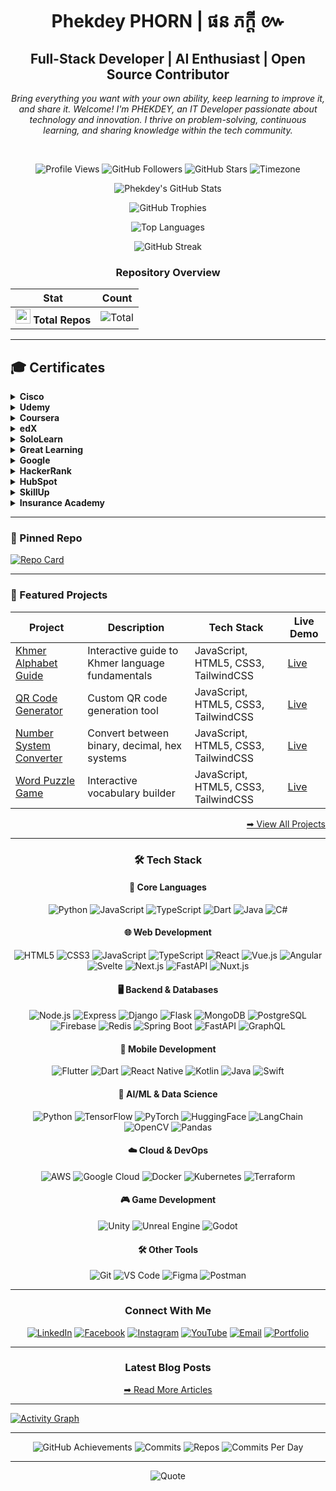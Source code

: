<div align="center"><h1>Phekdey PHORN | ផន ភក្ដី ៚</h1></div>

<h2 align="center">Full-Stack Developer | AI Enthusiast | Open Source Contributor</h2>

<i><p align="center">
  Bring everything you want with your own ability, keep learning to improve it, and share it. Welcome! I'm PHEKDEY, an IT Developer passionate about technology and innovation. I thrive on problem-solving, continuous learning, and sharing knowledge within the tech community.
</p></i>
<br>

<div align="center">
  
  ![Profile Views](https://komarev.com/ghpvc/?username=phekdey770&label=Profile+Views&color=20C20E&style=flat-square)
  ![GitHub Followers](https://img.shields.io/github/followers/phekdey770?label=Followers&style=social)
  ![GitHub Stars](https://img.shields.io/github/stars/phekdey770?label=Stars&style=social)
  ![Timezone](https://img.shields.io/badge/timezone-GMT%2B7%20(Cambodia)-blue)
  
</div>


<div align="center">

  ![Phekdey's GitHub Stats](https://github-readme-stats.vercel.app/api?username=phekdey770&show_icons=true&theme=dark&hide_border=true&include_all_commits=true&count_private=true&bg_color=0D1117&title_color=20C20E&icon_color=20C20E&text_color=FFFFFF)

  ![GitHub Trophies](https://github-profile-trophy.vercel.app/?username=phekdey770&theme=darkhub&no-frame=true&title=Commit,Stars,Followers,PullRequest,Issues&column=3)
  
  ![Top Languages](https://github-readme-stats.vercel.app/api/top-langs/?username=phekdey770&layout=compact&theme=dark&hide_border=true&bg_color=0D1117&title_color=20C20E&text_color=FFFFFF)
  
  ![GitHub Streak](https://streak-stats.demolab.com/?user=phekdey770&theme=dark&hide_border=true&background=0D1117&stroke=20C20E&ring=20C20E&fire=20C20E&currStreakNum=FFFFFF&sideNums=FFFFFF&currStreakLabel=FFFFFF&sideLabels=FFFFFF&dates=FFFFFF)
  
  

  
  ### Repository Overview
  
  | Stat | Count |
  |------|-------|
  | <img src="https://cdn.jsdelivr.net/gh/devicons/devicon/icons/github/github-original.svg" width="24"/> **Total Repos** | ![Total](https://badges.pufler.dev/repos/phekdey770?color=20C20E) |

</div>

---

## 🎓 Certificates

<details>
<summary><strong>Cisco</strong></summary>

<table>
  <thead>
    <tr>
      <th>No</th>
      <th>Certificate</th>
      <th>Course Name</th>
      <th>Course by</th>
      <th>Completed Date</th>
      <th>Year</th>
    </tr>
  </thead>
  <tbody>
    <tr>
      <td>1</td>
      <td><img src="https://res.cloudinary.com/dowbfb9jg/image/upload/v1748660120/samples/cup-on-a-table.jpg" alt="Cisco 1" width="200"/></td>
      <td>Introduction to Cybersecurity</td>
      <td>Cisco</td>
      <td>2024-02-15</td>
      <td>2024</td>
    </tr>
  </tbody>
</table>

</details>

<details>
<summary><strong>Udemy</strong></summary>

<table>
  <thead>
    <tr>
      <th>No</th>
      <th>Certificate</th>
      <th>Course Name</th>
      <th>Course by</th>
      <th>Completed Date</th>
      <th>Year</th>
    </tr>
  </thead>
  <tbody>
    <tr>
      <td>1</td>
      <td><img src="https://example.com/udemy1.png" alt="Udemy 1" width="200"/></td>
      <td>Advanced JavaScript</td>
      <td>Udemy</td>
      <td>2024-05-20</td>
      <td>2024</td>
    </tr>
  </tbody>
</table>

</details>

<details>
<summary><strong>Coursera</strong></summary>

<table>
  <thead>
    <tr>
      <th>No</th>
      <th>Certificate</th>
      <th>Course Name</th>
      <th>Course by</th>
      <th>Completed Date</th>
      <th>Year</th>
    </tr>
  </thead>
  <tbody>
    <tr>
      <td>1</td>
      <td><img src="https://example.com/coursera1.png" alt="Coursera 1" width="200"/></td>
      <td>Machine Learning</td>
      <td>Coursera</td>
      <td>2024-06-10</td>
      <td>2024</td>
    </tr>
  </tbody>
</table>

</details>

<details>
<summary><strong>edX</strong></summary>

<table>
  <thead>
    <tr>
      <th>No</th>
      <th>Certificate</th>
      <th>Course Name</th>
      <th>Course by</th>
      <th>Completed Date</th>
      <th>Year</th>
    </tr>
  </thead>
  <tbody>
    <tr>
      <td>1</td>
      <td><img src="https://example.com/edx1.png" alt="edX 1" width="200"/></td>
      <td>CS50: Intro to Computer Science</td>
      <td>edX</td>
      <td>2024-07-01</td>
      <td>2024</td>
    </tr>
  </tbody>
</table>

</details>

<details>
<summary><strong>SoloLearn</strong></summary>

<table>
  <thead>
    <tr>
      <th>No</th>
      <th>Certificate</th>
      <th>Course Name</th>
      <th>Course by</th>
      <th>Completed Date</th>
      <th>Year</th>
    </tr>
  </thead>
  <tbody>
    <tr>
      <td>1</td>
      <td><img src="https://example.com/sololearn1.png" alt="SoloLearn 1" width="200"/></td>
      <td>Python Core</td>
      <td>SoloLearn</td>
      <td>2024-04-28</td>
      <td>2024</td>
    </tr>
  </tbody>
</table>

</details>

<details>
<summary><strong>Great Learning</strong></summary>

<table>
  <thead>
    <tr>
      <th>No</th>
      <th>Certificate</th>
      <th>Course Name</th>
      <th>Course by</th>
      <th>Completed Date</th>
      <th>Year</th>
    </tr>
  </thead>
  <tbody>
    <tr>
      <td>1</td>
      <td><img src="https://example.com/greatlearning1.png" alt="Great Learning 1" width="200"/></td>
      <td>Cloud Computing Basics</td>
      <td>Great Learning</td>
      <td>2024-03-19</td>
      <td>2024</td>
    </tr>
  </tbody>
</table>

</details>

<details>
<summary><strong>Google</strong></summary>

<table>
  <thead>
    <tr>
      <th>No</th>
      <th>Certificate</th>
      <th>Course Name</th>
      <th>Course by</th>
      <th>Completed Date</th>
      <th>Year</th>
    </tr>
  </thead>
  <tbody>
    <tr>
      <td>1</td>
      <td><img src="https://example.com/google1.png" alt="Google 1" width="200"/></td>
      <td>Google IT Support</td>
      <td>Google</td>
      <td>2024-01-05</td>
      <td>2024</td>
    </tr>
  </tbody>
</table>

</details>

<details>
<summary><strong>HackerRank</strong></summary>

<table>
  <thead>
    <tr>
      <th>No</th>
      <th>Certificate</th>
      <th>Course Name</th>
      <th>Course by</th>
      <th>Completed Date</th>
      <th>Year</th>
    </tr>
  </thead>
  <tbody>
    <tr>
      <td>1</td>
      <td><img src="https://example.com/hackerrank1.png" alt="HackerRank 1" width="200"/></td>
      <td>SQL (Intermediate)</td>
      <td>HackerRank</td>
      <td>2024-02-12</td>
      <td>2024</td>
    </tr>
  </tbody>
</table>

</details>

<details>
<summary><strong>HubSpot</strong></summary>

<table>
  <thead>
    <tr>
      <th>No</th>
      <th>Certificate</th>
      <th>Course Name</th>
      <th>Course by</th>
      <th>Completed Date</th>
      <th>Year</th>
    </tr>
  </thead>
  <tbody>
    <tr>
      <td>1</td>
      <td><img src="https://example.com/hubspot1.png" alt="HubSpot 1" width="200"/></td>
      <td>Inbound Marketing</td>
      <td>HubSpot</td>
      <td>2023-11-22</td>
      <td>2023</td>
    </tr>
  </tbody>
</table>

</details>

<details>
<summary><strong>SkillUp</strong></summary>

<table>
  <thead>
    <tr>
      <th>No</th>
      <th>Certificate</th>
      <th>Course Name</th>
      <th>Course by</th>
      <th>Completed Date</th>
      <th>Year</th>
    </tr>
  </thead>
  <tbody>
    <tr>
      <td>1</td>
      <td><img src="https://example.com/skillup1.png" alt="SkillUp 1" width="200"/></td>
      <td>Data Structures in Java</td>
      <td>SkillUp</td>
      <td>2024-06-03</td>
      <td>2024</td>
    </tr>
  </tbody>
</table>

</details>

<details>
<summary><strong>Insurance Academy</strong></summary>

<table>
  <thead>
    <tr>
      <th>No</th>
      <th>Certificate</th>
      <th>Course Name</th>
      <th>Course by</th>
      <th>Completed Date</th>
      <th>Year</th>
    </tr>
  </thead>
  <tbody>
    <tr>
      <td>1</td>
      <td><img src="https://example.com/insurance1.png" alt="Insurance 1" width="200"/></td>
      <td>Fundamentals of Insurance</td>
      <td>Insurance Academy</td>
      <td>2024-05-08</td>
      <td>2024</td>
    </tr>
  </tbody>
</table>

</details>

---

### 📌 Pinned Repo
[![Repo Card](https://github-readme-stats.vercel.app/api/pin/?username=phekdey770&repo=phekdey770&theme=dark&hide_border=true&bg_color=0D1117&title_color=20C20E&text_color=FFFFFF)](https://github.com/phekdey770/phekdey770)

---

### 🚀 Featured Projects

| Project | Description | Tech Stack | Live Demo |
|---------|-------------|------------|-----------|
| [Khmer Alphabet Guide](https://phekdey-khmer-alphabet-guide.netlify.app/) | Interactive guide to Khmer language fundamentals | JavaScript, HTML5, CSS3, TailwindCSS | [Live](https://phekdey-khmer-alphabet-guide.netlify.app/) |
| [QR Code Generator](https://phekdey-qr-code-generator.netlify.app/) | Custom QR code generation tool | JavaScript, HTML5, CSS3, TailwindCSS | [Live](https://phekdey-qr-code-generator.netlify.app/) |
| [Number System Converter](https://phekdey-number-system-converter.netlify.app/) | Convert between binary, decimal, hex systems | JavaScript, HTML5, CSS3, TailwindCSS | [Live](https://phekdey-number-system-converter.netlify.app/) |
| [Word Puzzle Game](https://phekdey-word-puzzle-game.netlify.app/) | Interactive vocabulary builder | JavaScript, HTML5, CSS3, TailwindCSS | [Live](https://phekdey-word-puzzle-game.netlify.app/) |

<div align="right">
  
  [➡ View All Projects](https://phekdey.netlify.app/#projects)
  
</div>

---

<div align="center">
  
  ### 🛠️ Tech Stack
  
  #### 📌 **Core Languages**
  ![Python](https://img.shields.io/badge/Python-3776AB?style=for-the-badge&logo=python&logoColor=white)
  ![JavaScript](https://img.shields.io/badge/JavaScript-F7DF1E?style=for-the-badge&logo=javascript&logoColor=black)
  ![TypeScript](https://img.shields.io/badge/TypeScript-3178C6?style=for-the-badge&logo=typescript&logoColor=white)
  ![Dart](https://img.shields.io/badge/Dart-0175C2?style=for-the-badge&logo=dart&logoColor=white)
  ![Java](https://img.shields.io/badge/Java-ED8B00?style=for-the-badge&logo=openjdk&logoColor=white)
  ![C#](https://img.shields.io/badge/C%23-239120?style=for-the-badge&logo=c-sharp&logoColor=white)

  
  #### 🌐 Web Development
  ![HTML5](https://img.shields.io/badge/-HTML5-E34F26?style=for-the-badge&logo=html5&logoColor=white)
  ![CSS3](https://img.shields.io/badge/-CSS3-1572B6?style=for-the-badge&logo=css3)
  ![JavaScript](https://img.shields.io/badge/-JavaScript-F7DF1E?style=for-the-badge&logo=javascript&logoColor=black)
  ![TypeScript](https://img.shields.io/badge/-TypeScript-3178C6?style=for-the-badge&logo=typescript&logoColor=white)
  ![React](https://img.shields.io/badge/-React-61DAFB?style=for-the-badge&logo=react&logoColor=black)
  ![Vue.js](https://img.shields.io/badge/-Vue.js-4FC08D?style=for-the-badge&logo=vuedotjs&logoColor=white)
  ![Angular](https://img.shields.io/badge/-Angular-DD0031?style=for-the-badge&logo=angular&logoColor=white)
  ![Svelte](https://img.shields.io/badge/-Svelte-FF3E00?style=for-the-badge&logo=svelte&logoColor=white)
  ![Next.js](https://img.shields.io/badge/Next.js-000000?style=for-the-badge&logo=nextdotjs&logoColor=white)
  ![FastAPI](https://img.shields.io/badge/FastAPI-009688?style=for-the-badge&logo=fastapi&logoColor=white)
  ![Nuxt.js](https://img.shields.io/badge/-Nuxt.js-00DC82?style=for-the-badge&logo=nuxtdotjs&logoColor=white)

  
  #### 🖥️ Backend & Databases
  ![Node.js](https://img.shields.io/badge/-Node.js-339933?style=for-the-badge&logo=nodedotjs&logoColor=white)
  ![Express](https://img.shields.io/badge/-Express-000000?style=for-the-badge&logo=express&logoColor=white)
  ![Django](https://img.shields.io/badge/-Django-092E20?style=for-the-badge&logo=django&logoColor=white)
  ![Flask](https://img.shields.io/badge/-Flask-000000?style=for-the-badge&logo=flask&logoColor=white)
  ![MongoDB](https://img.shields.io/badge/-MongoDB-47A248?style=for-the-badge&logo=mongodb&logoColor=white)
  ![PostgreSQL](https://img.shields.io/badge/-PostgreSQL-4169E1?style=for-the-badge&logo=postgresql&logoColor=white)
  ![Firebase](https://img.shields.io/badge/Firebase-FFCA28?style=for-the-badge&logo=firebase&logoColor=black)
  ![Redis](https://img.shields.io/badge/Redis-DC382D?style=for-the-badge&logo=redis&logoColor=white)
  ![Spring Boot](https://img.shields.io/badge/-Spring_Boot-6DB33F?style=for-the-badge&logo=springboot&logoColor=white)
  ![FastAPI](https://img.shields.io/badge/-FastAPI-009688?style=for-the-badge&logo=fastapi&logoColor=white)
  ![GraphQL](https://img.shields.io/badge/-GraphQL-E10098?style=for-the-badge&logo=graphql&logoColor=white)

  
  #### 📱 Mobile Development
  ![Flutter](https://img.shields.io/badge/-Flutter-02569B?style=for-the-badge&logo=flutter&logoColor=white)
  ![Dart](https://img.shields.io/badge/Dart-0175C2?style=for-the-badge&logo=dart&logoColor=white)
  ![React Native](https://img.shields.io/badge/-React_Native-61DAFB?style=for-the-badge&logo=react&logoColor=black)
  ![Kotlin](https://img.shields.io/badge/-Kotlin-7F52FF?style=for-the-badge&logo=kotlin&logoColor=white)
  ![Java](https://img.shields.io/badge/Java-ED8B00?style=for-the-badge&logo=openjdk&logoColor=white)
  ![Swift](https://img.shields.io/badge/Swift-F05138?style=for-the-badge&logo=swift&logoColor=white)

  
  #### 🤖 AI/ML & Data Science
  ![Python](https://img.shields.io/badge/-Python-3776AB?style=for-the-badge&logo=python&logoColor=white)
  ![TensorFlow](https://img.shields.io/badge/TensorFlow-FF6F00?style=for-the-badge&logo=tensorflow&logoColor=white)
  ![PyTorch](https://img.shields.io/badge/PyTorch-EE4C2C?style=for-the-badge&logo=pytorch&logoColor=white)
  ![HuggingFace](https://img.shields.io/badge/HuggingFace-FFD21E?style=for-the-badge&logo=huggingface&logoColor=black)
  ![LangChain](https://img.shields.io/badge/LangChain-00A67D?style=for-the-badge&logo=langchain&logoColor=white)
  ![OpenCV](https://img.shields.io/badge/OpenCV-5C3EE8?style=for-the-badge&logo=opencv&logoColor=white)
  ![Pandas](https://img.shields.io/badge/-Pandas-150458?style=for-the-badge&logo=pandas&logoColor=white)

  
  #### ☁️ Cloud & DevOps
  ![AWS](https://img.shields.io/badge/-AWS-232F3E?style=for-the-badge&logo=amazonaws&logoColor=white)
  ![Google Cloud](https://img.shields.io/badge/Google_Cloud-4285F4?style=for-the-badge&logo=googlecloud&logoColor=white)
  ![Docker](https://img.shields.io/badge/Docker-2496ED?style=for-the-badge&logo=docker&logoColor=white)
  ![Kubernetes](https://img.shields.io/badge/Kubernetes-326CE5?style=for-the-badge&logo=kubernetes&logoColor=white)
  ![Terraform](https://img.shields.io/badge/Terraform-7B42BC?style=for-the-badge&logo=terraform&logoColor=white)

  
  #### 🎮 **Game Development**
  ![Unity](https://img.shields.io/badge/-Unity-000000?style=for-the-badge&logo=unity&logoColor=white)
  ![Unreal Engine](https://img.shields.io/badge/-Unreal_Engine-0E1128?style=for-the-badge&logo=unrealengine&logoColor=white)
  ![Godot](https://img.shields.io/badge/-Godot-478CBF?style=for-the-badge&logo=godotengine&logoColor=white)

  
  #### 🛠 **Other Tools**
  ![Git](https://img.shields.io/badge/Git-F05032?style=for-the-badge&logo=git&logoColor=white)
  ![VS Code](https://img.shields.io/badge/VS_Code-007ACC?style=for-the-badge&logo=visualstudiocode&logoColor=white)
  ![Figma](https://img.shields.io/badge/Figma-F24E1E?style=for-the-badge&logo=figma&logoColor=white)
  ![Postman](https://img.shields.io/badge/Postman-FF6C37?style=for-the-badge&logo=postman&logoColor=white)

</div>

---

<div align="center">

  ### Connect With Me
  
  [![LinkedIn](https://img.shields.io/badge/-LinkedIn-0A66C2?style=for-the-badge&logo=linkedin&logoColor=white)](https://www.linkedin.com/in/phekdey-phorn-3b67101aa/)
  [![Facebook](https://img.shields.io/badge/-Facebook-1877F2?style=for-the-badge&logo=facebook&logoColor=white)](https://www.facebook.com/phorn.phekdey.kh)
  [![Instagram](https://img.shields.io/badge/-Instagram-E4405F?style=for-the-badge&logo=instagram&logoColor=white)](https://www.instagram.com/ronin.khmer/)
  [![YouTube](https://img.shields.io/badge/-YouTube-FF0000?style=for-the-badge&logo=youtube&logoColor=white)](https://www.youtube.com/@phekdypheng2165)
  [![Email](https://img.shields.io/badge/-Email-D14836?style=for-the-badge&logo=gmail&logoColor=white)](mailto:phekdey.pheng99@gmail.com)
  [![Portfolio](https://img.shields.io/badge/-Portfolio-20C20E?style=for-the-badge&logo=google-chrome&logoColor=white)](https://phekdey.netlify.app/)
  
</div>

---

<div align="center">
  
  ### Latest Blog Posts
  
  [➡ Read More Articles](https://phekdey.netlify.app/#home)

</div>

---

[![Activity Graph](https://github-readme-activity-graph.vercel.app/graph?username=phekdey770&bg_color=0D1117&color=20C20E&line=20C20E&point=FFFFFF&area=true&hide_border=true)](https://github.com/phekdey770)

---

<div align="center">
  
  ![GitHub Achievements](https://github-profile-summary-cards.vercel.app/api/cards/profile-details?username=phekdey770&theme=github_dark)
  ![Commits](https://github-profile-summary-cards.vercel.app/api/cards/productive-time?username=phekdey770&theme=github_dark)
  ![Repos](https://github-profile-summary-cards.vercel.app/api/cards/repos-per-language?username=phekdey770&theme=github_dark)
  ![Commits Per Day](https://github-profile-summary-cards.vercel.app/api/cards/stats?username=phekdey770&theme=github_dark)

</div>

---

<div align="center">
  
  ![Quote](https://quotes-github-readme.vercel.app/api?type=horizontal&theme=dark&quote=រៀនច្រើន+ចេះច្រើន+រៀនគ្មានថ្មៃបញ្ចប់&author=Phekdey+Phorn)
  
</div>

